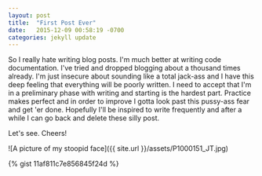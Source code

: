 ```yaml
---
layout: post
title:  "First Post Ever"
date:   2015-12-09 00:58:19 -0700
categories: jekyll update
---
```

So I really hate writing blog posts. I'm much better at writing code documentation. I've tried and dropped blogging about a thousand times already. I'm just insecure about sounding like a total jack-ass and I have this deep feeling that everything will be poorly written. I need to accept that I'm in a preliminary phase with writing and starting is the hardest part. Practice makes perfect and in order to improve I gotta look past this pussy-ass fear and get 'er done. Hopefully I'll be inspired to write frequently and after a while I can go back and delete these silly post. 

Let's see. Cheers!

![A picture of my stoopid face]({{ site.url }}/assets/P1000151_JT.jpg)

{% gist 11af811c7e856845f24d %}


